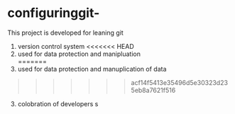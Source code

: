 # configuringgit-
This project is developed for leaning git 
 1) version control system
<<<<<<< HEAD
 2) used for data protection and manipluation  
=======
 2) used for data protection and manuplication of data  
>>>>>>> acf14f5413e35496d5e30323d235eb8a7621f516
 3) colobration of developers 
s